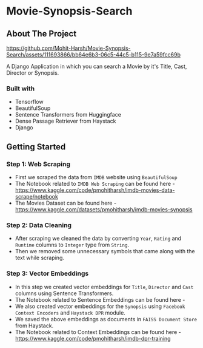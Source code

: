 # Movie-Synopsis-Search

## About The Project


https://github.com/Mohit-Harsh/Movie-Synopsis-Search/assets/111693866/bb64e6b3-06c5-44c5-b115-9e7a59fcc69b



A Django Application in which you can search a Movie by it's Title, Cast, Director or Synopsis.


### Built with


  * Tensorflow
  * BeautifulSoup
  * Sentence Transformers from Huggingface
  * Dense Passage Retriever from Haystack
  * Django



## Getting Started

### Step 1: Web Scraping

* First we scraped the data from ```IMDB``` website using ```BeautifulSoup```
* The Notebook related to ```IMDB Web Scraping``` can be found here - https://www.kaggle.com/code/pmohitharsh/imdb-movies-data-scrape/notebook
* The Movies Dataset can be found here - https://www.kaggle.com/datasets/pmohitharsh/imdb-movies-synopsis

### Step 2: Data Cleaning

* After scraping we cleaned the data by converting ```Year```, ```Rating``` and ```Runtime``` columns to ```Integer``` type from ```String```.
* Then we removed some unnecessary symbols that came along with the text while scraping.


### Step 3: Vector Embeddings


* In this step we created vector embeddings for ```Title```, ```Director``` and ```Cast``` columns using Sentence Transformers.
* The Notebook related to Sentence Embeddings can be found here - 
* We also created vector embeddings for the ```Synopsis``` using ```Facebook Context Encoders``` and ```Haystack DPR``` module.
* We saved the above embeddings as documents in ```FAISS Document Store``` from Haystack.
* The Notebook related to Context Embeddings can be found here - https://www.kaggle.com/code/pmohitharsh/imdb-dpr-training
